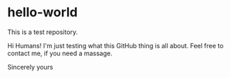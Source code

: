 # hello-world
This is a test repository.

Hi Humans!
I'm just testing what this GitHub thing is all about.
Feel free to contact me, if you need a massage.

Sincerely yours
